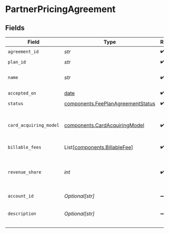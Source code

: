 # PartnerPricingAgreement


## Fields

| Field                                                                                  | Type                                                                                   | Required                                                                               | Description                                                                            | Example                                                                                |
| -------------------------------------------------------------------------------------- | -------------------------------------------------------------------------------------- | -------------------------------------------------------------------------------------- | -------------------------------------------------------------------------------------- | -------------------------------------------------------------------------------------- |
| `agreement_id`                                                                         | *str*                                                                                  | :heavy_check_mark:                                                                     | N/A                                                                                    |                                                                                        |
| `plan_id`                                                                              | *str*                                                                                  | :heavy_check_mark:                                                                     | N/A                                                                                    |                                                                                        |
| `name`                                                                                 | *str*                                                                                  | :heavy_check_mark:                                                                     | The name of the agreement.                                                             |                                                                                        |
| `accepted_on`                                                                          | [date](https://docs.python.org/3/library/datetime.html#date-objects)                   | :heavy_check_mark:                                                                     | N/A                                                                                    |                                                                                        |
| `status`                                                                               | [components.FeePlanAgreementStatus](../../models/components/feeplanagreementstatus.md) | :heavy_check_mark:                                                                     | N/A                                                                                    |                                                                                        |
| `card_acquiring_model`                                                                 | [components.CardAcquiringModel](../../models/components/cardacquiringmodel.md)         | :heavy_check_mark:                                                                     | Specifies the card processing pricing model                                            |                                                                                        |
| `billable_fees`                                                                        | List[[components.BillableFee](../../models/components/billablefee.md)]                 | :heavy_check_mark:                                                                     | N/A                                                                                    |                                                                                        |
| `revenue_share`                                                                        | *int*                                                                                  | :heavy_check_mark:                                                                     | The integer percentage value of the revenue split for partner.                         | 10                                                                                     |
| `account_id`                                                                           | *Optional[str]*                                                                        | :heavy_minus_sign:                                                                     | N/A                                                                                    |                                                                                        |
| `description`                                                                          | *Optional[str]*                                                                        | :heavy_minus_sign:                                                                     | The description of the agreement.                                                      |                                                                                        |